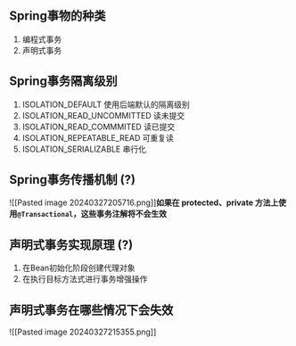 ## Spring事物的种类
1. 编程式事务
2. 声明式事务

## Spring事务隔离级别
1. ISOLATION_DEFAULT 使用后端默认的隔离级别
2. ISOLATION_READ_UNCOMMITTED 读未提交
3. ISOLATION_READ_COMMMITED 读已提交
4. ISOLATION_REPEATABLE_READ 可重复读
5. ISOLATION_SERIALIZABLE 串行化

## Spring事务传播机制 (?)
![[Pasted image 20240327205716.png]]**如果在 protected、private 方法上使用`@Transactional`，这些事务注解将不会生效**

## 声明式事务实现原理 (?)
1. 在Bean初始化阶段创建代理对象
2. 在执行目标方法式进行事务增强操作

## 声明式事务在哪些情况下会失效
![[Pasted image 20240327215355.png]]